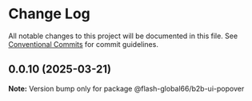 # Change Log

All notable changes to this project will be documented in this file.
See [Conventional Commits](https://conventionalcommits.org) for commit guidelines.

## 0.0.10 (2025-03-21)

**Note:** Version bump only for package @flash-global66/b2b-ui-popover
